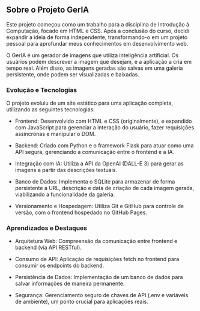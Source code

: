 ## Sobre o Projeto GerIA
Este projeto começou como um trabalho para a disciplina de Introdução à Computação, focado em HTML e CSS. Após a conclusão do curso, decidi expandir a ideia de forma independente, transformando-o em um projeto pessoal para aprofundar meus conhecimentos em desenvolvimento web.

O GerIA é um gerador de imagens que utiliza inteligência artificial. Os usuários podem descrever a imagem que desejam, e a aplicação a cria em tempo real. Além disso, as imagens geradas são salvas em uma galeria persistente, onde podem ser visualizadas e baixadas.

### Evolução e Tecnologias
O projeto evoluiu de um site estático para uma aplicação completa, utilizando as seguintes tecnologias:

- Frontend: Desenvolvido com HTML e CSS (originalmente), e expandido com JavaScript para gerenciar a interação do usuário, fazer requisições assíncronas e manipular o DOM.

- Backend: Criado com Python e o framework Flask para atuar como uma API segura, gerenciando a comunicação entre o frontend e a IA.

- Integração com IA: Utiliza a API da OpenAI (DALL-E 3) para gerar as imagens a partir das descrições textuais.

- Banco de Dados: Implementa o SQLite para armazenar de forma persistente a URL, descrição e data de criação de cada imagem gerada, viabilizando a funcionalidade da galeria.

- Versionamento e Hospedagem: Utiliza Git e GitHub para controle de versão, com o frontend hospedado no GitHub Pages.

### Aprendizados e Destaques
- Arquitetura Web: Compreensão da comunicação entre frontend e backend (via API RESTful).

- Consumo de API: Aplicação de requisições fetch no frontend para consumir os endpoints do backend.

- Persistência de Dados: Implementação de um banco de dados para salvar informações de maneira permanente.

- Segurança: Gerenciamento seguro de chaves de API (.env e variáveis de ambiente), um ponto crucial para aplicações reais.
